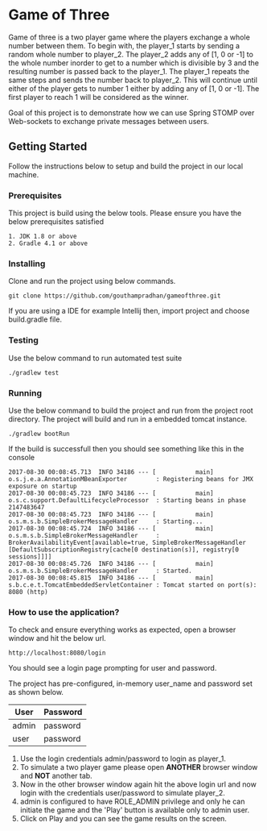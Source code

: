 # Game of Three

Game of three is a two player game where the players exchange a whole number between them.
To begin with, the player_1 starts by sending a random whole number to player_2. The player_2 adds any of [1, 0 or -1]
to the whole number inorder to get to a number which is divisible by 3 and the resulting number is passed back to the
player_1. The player_1 repeats the same steps and sends the number back to player_2. This will continue until either of
the player gets to number 1 either by adding any of [1, 0 or -1]. The first player to reach 1 will be considered
as the winner.

Goal of this project is to demonstrate how we can use Spring STOMP over Web-sockets to exchange private messages
between users.

## Getting Started

Follow the instructions below to setup and build the project in our local machine.

### Prerequisites

This project is build using the below tools. Please ensure you have the below prerequisites satisfied

```
1. JDK 1.8 or above
2. Gradle 4.1 or above
```

### Installing

Clone and run the project using below commands.
```
git clone https://github.com/gouthampradhan/gameofthree.git

```
If you are using a IDE for example Intellij then, import project and choose build.gradle file.

### Testing

Use the below command to run automated test suite

```
./gradlew test

```

### Running

Use the below command to build the project and run from the project root directory.
The project will build and run in a embedded tomcat instance.

```
./gradlew bootRun

```

If the build is successfull then you should see something like this in the console

```
2017-08-30 00:08:45.713  INFO 34186 --- [           main] o.s.j.e.a.AnnotationMBeanExporter        : Registering beans for JMX exposure on startup
2017-08-30 00:08:45.723  INFO 34186 --- [           main] o.s.c.support.DefaultLifecycleProcessor  : Starting beans in phase 2147483647
2017-08-30 00:08:45.723  INFO 34186 --- [           main] o.s.m.s.b.SimpleBrokerMessageHandler     : Starting...
2017-08-30 00:08:45.724  INFO 34186 --- [           main] o.s.m.s.b.SimpleBrokerMessageHandler     : BrokerAvailabilityEvent[available=true, SimpleBrokerMessageHandler [DefaultSubscriptionRegistry[cache[0 destination(s)], registry[0 sessions]]]]
2017-08-30 00:08:45.726  INFO 34186 --- [           main] o.s.m.s.b.SimpleBrokerMessageHandler     : Started.
2017-08-30 00:08:45.815  INFO 34186 --- [           main] s.b.c.e.t.TomcatEmbeddedServletContainer : Tomcat started on port(s): 8080 (http)
```


### How to use the application?

To check and ensure everything works as expected, open a browser window and hit the below url.

```
http://localhost:8080/login

```

You should see a login page prompting for user and password.

The project has pre-configured, in-memory user_name and password set as shown below.

| User | Password |
| --- | --- |
| admin | password |
| user | password |

1. Use the login credentials admin/password to login as player_1.
2. To simulate a two player game please open **ANOTHER** browser window and **NOT** another tab.
3. Now in the other browser window again hit the above login url and now login with the credentials user/password to
simulate player_2.
4. admin is configured to have ROLE_ADMIN privilege and only he can initiate the game and the 'Play' button
 is available only to admin user.
5. Click on Play and you can see the game results on the screen.

